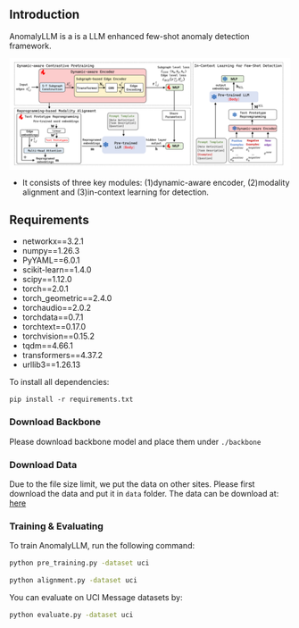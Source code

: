 ## Introduction
AnomalyLLM is a is a LLM enhanced few-shot anomaly detection framework. 

<p align="center">
<img src="./figure/framework.png" alt="" align=center />
</p>

- It consists of three key modules: (1)dynamic-aware encoder, (2)modality alignment and (3)in-context learning for detection. 

## Requirements
- networkx==3.2.1
- numpy==1.26.3
- PyYAML==6.0.1
- scikit-learn==1.4.0
- scipy==1.12.0
- torch==2.0.1
- torch_geometric==2.4.0
- torchaudio==2.0.2
- torchdata==0.7.1
- torchtext==0.17.0
- torchvision==0.15.2
- tqdm==4.66.1
- transformers==4.37.2
- urllib3==1.26.13

To install all dependencies:
```
pip install -r requirements.txt
```
### Download Backbone
Please download backbone model and place them under `./backbone`

### Download Data
Due to the file size limit, we put the data on other sites. Please first download the data and put it in `data` folder. The data can be download at:  [here](https://www.transfernow.net/dl/202408282KAwl4Vk)

### Training & Evaluating
To train AnomalyLLM, run the following command:
```bash
python pre_training.py -dataset uci
```
```bash
python alignment.py -dataset uci
```
You can evaluate on UCI Message datasets by:
```bash
python evaluate.py -dataset uci
```
